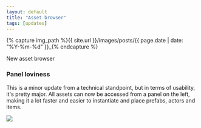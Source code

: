 ```yaml
---
layout: default
title: "Asset browser"
tags: [updates]
---
```

{% capture img_path %}{{ site.url }}/images/posts/{{ page.date | date: "%Y-%m-%d" }}_{% endcapture %}

New asset browser

<!--more-->

### Panel loviness
This is a minor update from a technical standpoint, but in terms of usability, it's pretty major. All assets can now be accessed from a panel on the left, making it a lot faster and easier to instantiate and place prefabs, actors and items.

<a href="{{ img_path }}browser.jpg"><img src="{{ img_path }}browser.jpg" /></a>
